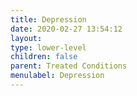 ```yaml
---
title: Depression
date: 2020-02-27 13:54:12
layout:
type: lower-level
children: false
parent: Treated Conditions
menulabel: Depression
---
```

